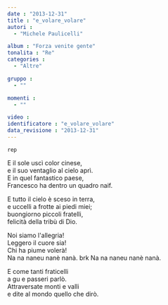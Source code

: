```yaml
---
date : "2013-12-31"
title : "e_volare_volare"
autori : 
  - "Michele Paulicelli"

album : "Forza venite gente"
tonalita : "Re"
categories : 
  - "Altre"

gruppo : 
  - ""

momenti : 
  - ""

video : 
identificatore : "e_volare_volare"
data_revisione : "2013-12-31"
---
```

  
  
  
    rep  
  
  
  
 E il sole uscì color cinese,   
 e il suo ventaglio al cielo aprì.   
 E in quel fantastico paese,   
 Francesco ha dentro un quadro naif.  
  
  
  
  E tutto il cielo è sceso in  terra,   
 e uccelli a frotte ai piedi  miei;   
 buongiorno piccoli fratelli,   
 felicità della tribù di Dio.  
  
  
 Noi siamo l'allegria!  
 Leggero il cuore sia!  
 Chi ha piume volerà!   
  Na na naneu nanè nanà. brk    Na na naneu nanè nanà.    
  
  
  
  E come tanti fraticelli    
 a gu e passeri parlò.   
  Attraversate monti e  valli  
 e dite al mondo quello  che dirò.  
  
  

